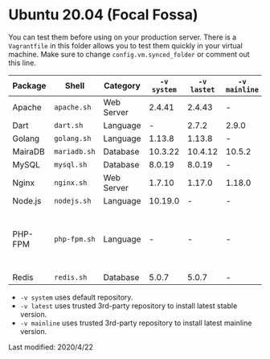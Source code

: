 
# Ubuntu 20.04 (Focal Fossa)

You can test them before using on your production server. There is a `Vagrantfile` in this folder allows you to test them quickly in your virtual machine. Make sure to change `config.vm.synced_folder` or comment out this line.

| Package | Shell | Category | `-v system` | `-v lastet` | `-v mainline` | `-v {n}` 
| --- | --- | --- | --- | --- | --- | --- 
| Apache | `apache.sh` | Web Server | 2.4.41 | 2.4.43 | - | - |
| Dart | `dart.sh` | Language | - | 2.7.2 | 2.9.0 | - |
| Golang | `golang.sh` | Language | 1.13.8 | 1.13.8 | - | - |
| MairaDB | `mariadb.sh` | Database | 10.3.22 | 10.4.12 | 10.5.2 | - |
| MySQL | `mysql.sh` | Database | 8.0.19 | 8.0.19 | - | - |
| Nginx | `nginx.sh` | Web Server | 1.7.10 | 1.17.0 | 1.18.0 | - |
| Node.js  | `nodejs.sh` | Language | 10.19.0 | - | - | - |
| PHP-FPM | `php-fpm.sh` | Language | - | - | - | 5.6, 7.0, 7.1, 7.2, 7.3, 7.4 |
| Redis | `redis.sh` | Database | 5.0.7 | 5.0.7 | - | - |

* `-v system` uses default repository.
* `-v latest` uses trusted 3rd-party repository to install latest stable version.
* `-v mainline` uses trusted 3rd-party repository to install latest mainline version.

Last modified: 2020/4/22